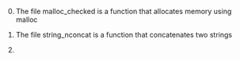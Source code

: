 0. The file malloc_checked is a function that allocates memory using malloc

1. The file string_nconcat is a function that concatenates two strings

2.
